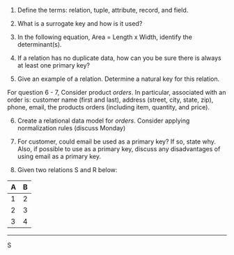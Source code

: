 1. Define the terms: relation, tuple, attribute, record, and field.

2. What is a surrogate key and how is it used?

3. In the following equation, Area = Length x Width, identify the determinant(s).

4. If a relation has no duplicate data, how can you be sure there is always at least one primary key?

5. Give an example of a relation.  Determine a natural key for this relation.

For question 6 - 7, Consider product *orders*.  In particular, associated with an order is: customer name (first and last), address (street, city, state, zip), phone, email, the products orders (including item, quantity, and price).  

6. Create a relational data model for *orders*.  Consider applying normalization rules (discuss Monday)

7. For customer, could email be used as a primary key?  If so, state why.  Also, if possible to use as a primary key, discuss any disadvantages of using email as a primary key.

8. Given two relations S and R below:


| A | B |
|---|---|
| 1 | 2 |
| 2 | 3 |
| 3 | 4 |
---------
S
